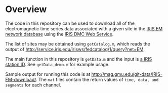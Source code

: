 # Overview

The code in this repository can be used to download all of the electromagnetic time series data associated with a given site in the [IRIS EM network database](http://ds.iris.edu/mda/EM/) using the [IRIS DMC Web Service](http://service.iris.edu/irisws/). 

The list of sites may be obtained using `getCatalog.m`, which reads the output of http://service.iris.edu/irisws/fedcatalog/1/query?net=EM.

The main function in this repository is `getData.m` and the input is [a IRIS station ID](http://ds.iris.edu/mda/EM/). See `getData_demo.m` for example usage. 

Sample output for running this code is at http://mag.gmu.edu/git-data/IRIS-EM-download/. The `mat` files contain the return values of `time, data, and segments` for each channel.
